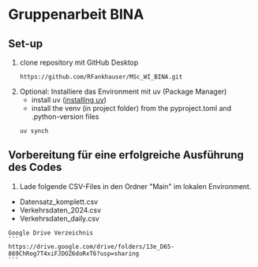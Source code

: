 # Gruppenarbeit BINA

## Set-up

1. clone repository mit GitHub Desktop
    ```
    https://github.com/RFankhauser/MSc_WI_BINA.git
    ```
2. Optional: Installiere das Environment mit uv (Package Manager)
   - install uv ([installing uv](https://docs.astral.sh/uv/getting-started/installation/))
   - install the venv (in project folder) from the pyproject.toml and .python-version files
    ```
    uv synch
    ```

## Vorbereitung für eine erfolgreiche Ausführung des Codes

 1. Lade folgende CSV-Files in den Ordner "Main" im lokalen Environment.
   - Datensatz_komplett.csv
   - Verkehrsdaten_2024.csv
   - Verkehrsdaten_daily.csv

    Google Drive Verzeichnis
    ```
    https://drive.google.com/drive/folders/13e_D65-869ChRog7T4xiFJDOZ6doRxT6?usp=sharing
    ```